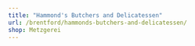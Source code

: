 ```yaml
---
title: "Hammond's Butchers and Delicatessen"
url: /brentford/hammonds-butchers-and-delicatessen/
shop: Metzgerei
---
```

